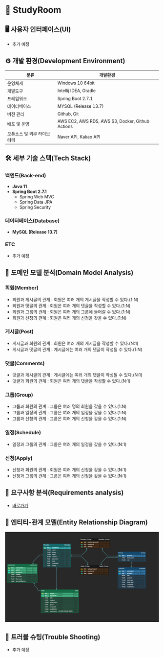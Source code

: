 # 📒 StudyRoom

## 🖥 사용자 인터페이스(UI)

- 추가 예정

## ⚙️ 개발 환경(Development Environment)

| 분류 | 개발환경 | 
|---|---|
| 운영체제 | Windows 10 64bit |
| 개발도구 | Intellij IDEA, Gradle |
| 프레임워크 | Spring Boot 2.7.1 |
| 데이터베이스 | MYSQL (Release 13.7) |
| 버전 관리 | Github, Git |
| 배포 및 운영 | AWS EC2, AWS RDS, AWS S3, Docker, Github Actions  |
| 오픈소스 및 외부 라이브러리 | Naver API, Kakao API |


## 🛠 세부 기술 스택(Tech Stack)

### 백엔드(Back-end)
- **Java 11**
- **Spring Boot 2.7.1**
	- Spring Web MVC
	- Spring Data JPA
	- Spring Security

### 데이터베이스(Database)

- **MySQL (Release 13.7)**

### ETC

- 추가 예정

## 📝 도메인 모델 분석(Domain Model Analysis)

### 회원(Member)

- 회원과 게시글의 관계 : 회원은 여러 개의 게시글을 작성할 수 있다.(1:N)
- 회원과 댓글의 관계 : 회원은 여러 개의 댓글을 작성할 수 있다.(1:N)
- 회원과 그룹의 관계 : 회원은 여러 개의 그룹에 들어갈 수 있다.(1:N)
- 회원과 신청의 관계 : 회원은 여러 개의 신청을 갖을 수 있다.(1:N)

### 게시글(Post)

- 게시글과 회원의 관계 : 회원은 여러 개의 게시글을 작성할 수 있다.(N:1)
- 게시글과 댓글의 관계 : 게시글에는 여러 개의 댓글이 작성될 수 있다.(1:N)

### 댓글(Comments)

- 댓글과 게시글의 관계 : 게시글에는 여러 개의 댓글이 작성될 수 있다.(N:1)
- 댓글과 회원의 관계 : 회원은 여러 개의 댓글을 작성할 수 있다.(N:1)

### 그룹(Group)

- 그룹과 회원의 관계 : 그룹은 여러 명의 회원을 갖을 수 있다.(1:N)
- 그룹과 일정의 관계 : 그룹은 여러 개의 일정을 갖을 수 있다.(1:N)
- 그룹과 신청의 관계 : 그룹은 여러 개의 신청을 갖을 수 있다.(1:N)

### 일정(Schedule)

- 일정과 그룹의 관계 : 그룹은 여러 개의 일정을 갖을 수 있다.(N:1)

### 신청(Apply)

- 신청과 회원의 관계 : 회원은 여러 개의 신청을 갖을 수 있다.(N:1)
- 신청과 그룹의 관계 : 그룹은 여러 개의 신청을 갖을 수 있다.(N:1)

## 📝 요구사항 분석(Requirements analysis)

- [바로가기](./Requirements-analysis.md)



## 🔗 엔티티-관계 모델(Entity Relationship Diagram)

![Entity_Details](./images/image.png)

## 📐 트러블 슈팅(Trouble Shooting)

- 추가 예정
